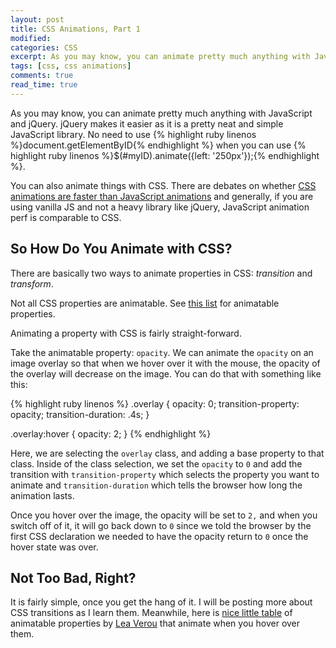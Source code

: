```yaml
---
layout: post
title: CSS Animations, Part 1
modified:
categories: CSS
excerpt: As you may know, you can animate pretty much anything with JavaScript and jQuery. jQuery makes it easier as it is a pretty neat and simple JavaScript library.
tags: [css, css animations]
comments: true
read_time: true
---
```

As you may know, you can animate pretty much anything with JavaScript and jQuery. jQuery makes it easier as it is a pretty neat and simple JavaScript library. No need to use {% highlight ruby linenos %}document.getElementByID{% endhighlight %} when you can use {% highlight ruby linenos %}$(#myID).animate({left: '250px'});{% endhighlight %}.

You can also animate things with CSS. There are debates on whether [CSS animations are faster than JavaScript animations](https://davidwalsh.name/css-js-animation) and generally, if you are using vanilla JS and not a heavy library like jQuery, JavaScript animation perf is comparable to CSS.

## So How Do You Animate with CSS?

There are basically two ways to animate properties in CSS: *transition* and *transform*.

Not all CSS properties are animatable. See [this list](https://developer.mozilla.org/en-US/docs/Web/CSS/CSS_animated_properties) for animatable properties.

Animating a property with CSS is fairly straight-forward.

Take the animatable property: `opacity`. We can animate the `opacity` on an image overlay so that when we hover over it with the mouse, the opacity of the overlay will decrease on the image. You can do that with something like this:

{% highlight ruby linenos %}
.overlay {
	opacity: 0;
	transition-property: opacity;
	transition-duration: .4s;
}

.overlay:hover {
	opacity: 2;
}
{% endhighlight %}

Here, we are selecting the `overlay` class, and adding a base property to that class. Inside of the class selection, we set the `opacity` to `0` and add the transition with `transition-property` which selects the property you want to animate and `transition-duration` which tells the browser how long the animation lasts.

Once you hover over the image, the opacity will be set to `2,` and when you switch off of it, it will go back down to `0` since we told the browser by the first CSS declaration we needed to have the opacity return to `0` once the hover state was over.

## Not Too Bad, Right?

It is fairly simple, once you get the hang of it. I will be posting more about CSS transitions as I learn them. Meanwhile, here is [nice little table](http://leaverou.github.io/animatable/) of animatable properties by [Lea Verou](http://lea.verou.me/) that animate when you hover over them.

